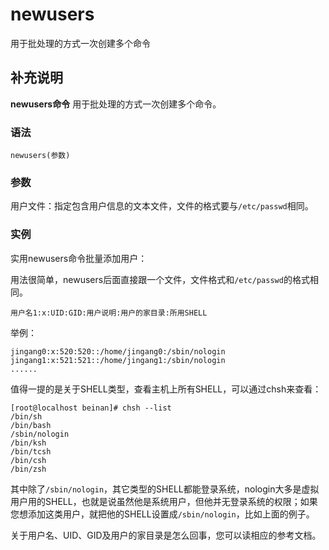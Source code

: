 newusers
===

用于批处理的方式一次创建多个命令

## 补充说明

**newusers命令** 用于批处理的方式一次创建多个命令。

### 语法  

```
newusers(参数)
```

### 参数  

用户文件：指定包含用户信息的文本文件，文件的格式要与`/etc/passwd`相同。

### 实例  

实用newusers命令批量添加用户：

用法很简单，newusers后面直接跟一个文件，文件格式和`/etc/passwd`的格式相同。

```
用户名1:x:UID:GID:用户说明:用户的家目录:所用SHELL
```

举例：

```
jingang0:x:520:520::/home/jingang0:/sbin/nologin
jingang1:x:521:521::/home/jingang1:/sbin/nologin
......
```

值得一提的是关于SHELL类型，查看主机上所有SHELL，可以通过chsh来查看：

```
[root@localhost beinan]# chsh --list
/bin/sh
/bin/bash
/sbin/nologin
/bin/ksh
/bin/tcsh
/bin/csh
/bin/zsh
```

其中除了`/sbin/nologin`，其它类型的SHELL都能登录系统，nologin大多是虚拟用户用的SHELL，也就是说虽然他是系统用户，但他并无登录系统的权限；如果您想添加这类用户，就把他的SHELL设置成`/sbin/nologin`，比如上面的例子。

关于用户名、UID、GID及用户的家目录是怎么回事，您可以读相应的参考文档。


<!-- Linux命令行搜索引擎：https://jaywcjlove.github.io/linux-command/ -->